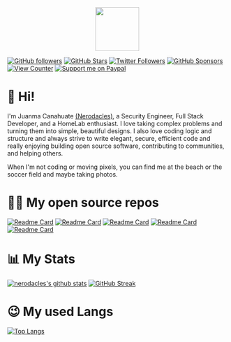 <div id="header" align="center">
  <img src="https://media.giphy.com/media/M9gbBd9nbDrOTu1Mqx/giphy.gif" width="100"/>
</div>


[![GitHub followers](https://img.shields.io/github/followers/nerodacles?logo=GitHub&style=for-the-badge)](https://github.com/nerodacles)
[![GitHub Stars](https://img.shields.io/github/stars/nerodacles?logo=github&style=for-the-badge)](https://github.com/nerodacles)
[![Twitter Followers](https://img.shields.io/twitter/follow/nerodacles?color=0E7FC0&label=follow&logo=twitter&style=for-the-badge)](https://twitter.com/nerodacles)
[![GitHub Sponsors](https://img.shields.io/github/sponsors/nerodacles?color=BF4B8A&logo=githubsponsors&style=for-the-badge)](https://github.com/sponsors/nerodacles)
[![View Counter](https://komarev.com/ghpvc/?username=nerodacles&label=Profile%20views&color=adadad&style=for-the-badge )](https://github.com/nerodacles)
[![Support me on Paypal](https://img.shields.io/badge/PayPal-00457C?style=for-the-badge&logo=paypal&logoColor=white)](https://paypal.me/juanmacana)


# 👋 Hi!

I'm Juanma Canahuate [(Nerodacles)](https://portfolio.jmcv.codes), a Security Engineer, Full Stack Developer, and a HomeLab enthusiast. I love taking complex problems and turning them into simple, beautiful designs. I also love coding logic and structure and always strive to write elegant, secure, efficient code and really enjoying building open source software, contributing to communities, and helping others. 

When I'm not coding or moving pixels, you can find me at the beach or the soccer field and maybe taking photos.

# 🧑‍💻 My open source repos

[![Readme Card](https://github-readme-stats.vercel.app/api/pin/?username=nerodacles&repo=PharmacyAPI&theme=dark)](https://github.com/nerodacles/PharmacyAPI)
[![Readme Card](https://github-readme-stats.vercel.app/api/pin/?username=nerodacles&repo=PharmacyApp&theme=dark)](https://github.com/nerodacles/PharmacyApp)
[![Readme Card](https://github-readme-stats.vercel.app/api/pin/?username=nerodacles&repo=PharmacyADMIN&theme=dark)](https://github.com/nerodacles/PharmacyADMIN)
[![Readme Card](https://github-readme-stats.vercel.app/api/pin/?username=nerodacles&repo=PharmacyDB&theme=dark)](https://github.com/nerodacles/PharmacyDB)
[![Readme Card](https://github-readme-stats.vercel.app/api/pin/?username=nerodacles&repo=docker-github-runner&theme=dark)](https://github.com/nerodacles/docker-github-runner)
# 📊 My Stats

[![nerodacles's github stats](https://github-readme-stats.vercel.app/api?username=nerodacles&show_icons=true&count_private=true&theme=dark&hide=stars)](https://github.com/nerodacles)
[![GitHub Streak](https://github-readme-streak-stats.herokuapp.com/?user=nerodacles&theme=dark&count_private=true&theme=dark)](https://github.com/nerodacles)
<!---       [![Nerodacles's wakatime stats](https://github-readme-stats.vercel.app/api/wakatime?username=nerodacles&theme=dark)](https://github.com/nerodacles)        -->

# 😉 My used Langs

[![Top Langs](https://github-readme-stats.vercel.app/api/top-langs/?username=nerodacles&theme=dark&layout=compact&langs_count=8)](https://github.com/anuraghazra/github-readme-stats)
